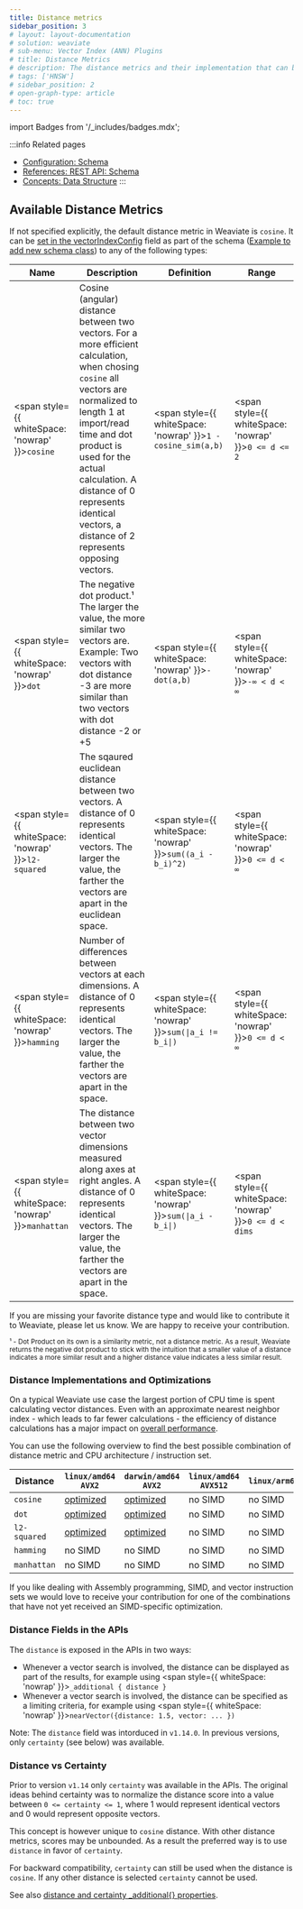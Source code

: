 ```yaml
---
title: Distance metrics
sidebar_position: 3
# layout: layout-documentation
# solution: weaviate
# sub-menu: Vector Index (ANN) Plugins
# title: Distance Metrics
# description: The distance metrics and their implementation that can be used with Weaviate
# tags: ['HNSW']
# sidebar_position: 2
# open-graph-type: article
# toc: true
---
```

import Badges from '/_includes/badges.mdx';

<Badges/>

:::info Related pages
- [Configuration: Schema](./schema-configuration.md)
- [References: REST API: Schema](../api/rest/schema.md)
- [Concepts: Data Structure](../concepts/data.md)
:::

## Available Distance Metrics

If not specified explicitly, the default distance metric in Weaviate is
`cosine`. It can be [set in the vectorIndexConfig](/docs/weaviate/configuration/indexes.md#how-to-configure-hnsw) field as part of the
schema ([Example to add new schema class](../api/rest/schema.md#create-a-class)) to any of the following types:

<!-- TODO: Consider removing {:.text-nowrap} -->
| Name | Description | Definition | Range |
| --- | --- | --- | --- |
| <span style={{ whiteSpace: 'nowrap' }}>`cosine`</span> | Cosine (angular) distance between two vectors. For a more efficient calculation, when chosing `cosine` all vectors are normalized to length 1 at import/read time and dot product is used for the actual calculation. A distance of 0 represents identical vectors, a distance of 2 represents opposing vectors. | <span style={{ whiteSpace: 'nowrap' }}>`1 - cosine_sim(a,b)`</span> | <span style={{ whiteSpace: 'nowrap' }}>`0 <= d <= 2`</span> |
| <span style={{ whiteSpace: 'nowrap' }}>`dot`</span> | The negative dot product.&#185; The larger the value, the more similar two vectors are. Example: Two vectors with dot distance -3 are more similar than two vectors with dot distance -2 or +5  | <span style={{ whiteSpace: 'nowrap' }}>`-dot(a,b)`</span> | <span style={{ whiteSpace: 'nowrap' }}>`-∞ < d < ∞`</span> |
| <span style={{ whiteSpace: 'nowrap' }}>`l2-squared`</span> | The sqaured euclidean distance between two vectors. A distance of 0 represents identical vectors. The larger the value, the farther the vectors are apart in the euclidean space.  | <span style={{ whiteSpace: 'nowrap' }}>`sum((a_i - b_i)^2)`</span> | <span style={{ whiteSpace: 'nowrap' }}>`0 <= d < ∞`</span> |
| <span style={{ whiteSpace: 'nowrap' }}>`hamming`</span> | Number of differences between vectors at each dimensions. A distance of 0 represents identical vectors. The larger the value, the farther the vectors are apart in the space.  | <span style={{ whiteSpace: 'nowrap' }}><code>sum(&#124;a_i != b_i&#124;)</code></span> | <span style={{ whiteSpace: 'nowrap' }}>`0 <= d < ∞`</span> |
| <span style={{ whiteSpace: 'nowrap' }}>`manhattan`</span> | The distance between two vector dimensions measured along axes at right angles. A distance of 0 represents identical vectors. The larger the value, the farther the vectors are apart in the space.  | <span style={{ whiteSpace: 'nowrap' }}><code>sum(&#124;a_i - b_i&#124;)</code></span> | <span style={{ whiteSpace: 'nowrap' }}>`0 <= d < dims`</span> |

If you are missing your favorite distance type and would like to contribute it
to Weaviate, please let us know. We are happy to receive your contribution.

<small>&#185; - Dot Product on its own is a similarity metric, not a distance metric. As a result, Weaviate returns the negative dot product to stick with the intuition that a smaller value of a distance indicates a more similar result and a higher distance value indicates a less similar result.</small>

### Distance Implementations and Optimizations

On a typical Weaviate use case the largest portion of CPU time is spent calculating vector distances. Even with an approximate nearest neighbor index - which leads to far fewer calculations - the efficiency of distance calculations has a major impact on [overall performance](/docs/weaviate/benchmarks/ann.md).

You can use the following overview to find the best possible combination of distance metric and CPU architecture / instruction set.

| Distance | `linux/amd64 AVX2` | `darwin/amd64 AVX2` | `linux/amd64 AVX512` | `linux/arm64` | `darwin/arm64` |
| --- | --- | --- | --- | --- | --- |
| `cosine` | [optimized](https://github.com/semi-technologies/weaviate/blob/master/adapters/repos/db/vector/hnsw/distancer/asm/dot_amd64.s) | [optimized](https://github.com/semi-technologies/weaviate/blob/master/adapters/repos/db/vector/hnsw/distancer/asm/dot_amd64.s) | no SIMD | no SIMD | no SIMD |
| `dot` | [optimized](https://github.com/semi-technologies/weaviate/blob/master/adapters/repos/db/vector/hnsw/distancer/asm/dot_amd64.s) | [optimized](https://github.com/semi-technologies/weaviate/blob/master/adapters/repos/db/vector/hnsw/distancer/asm/dot_amd64.s) | no SIMD | no SIMD | no SIMD |
| `l2-squared` | [optimized](https://github.com/semi-technologies/weaviate/blob/master/adapters/repos/db/vector/hnsw/distancer/asm/l2_amd64.s) | [optimized](https://github.com/semi-technologies/weaviate/blob/master/adapters/repos/db/vector/hnsw/distancer/asm/l2_amd64.s) | no SIMD | no SIMD | no SIMD |
| `hamming` | no SIMD | no SIMD | no SIMD | no SIMD | no SIMD |
| `manhattan` | no SIMD | no SIMD | no SIMD | no SIMD | no SIMD |

If you like dealing with Assembly programming, SIMD, and vector instruction sets we would love to receive your contribution for one of the combinations that have not yet received an SIMD-specific optimization.

### Distance Fields in the APIs

The `distance` is exposed in the APIs in two ways:

* Whenever a vector search is involved, the distance can be displayed as part of the results, for example using <span style={{ whiteSpace: 'nowrap' }}>`_additional { distance }`</span>
* Whenever a vector search is involved, the distance can be specified as a limiting criteria, for example using <span style={{ whiteSpace: 'nowrap' }}>`nearVector({distance: 1.5, vector: ... })`</span>

Note: The `distance` field was intorduced in `v1.14.0`. In previous versions, only `certainty` (see below) was available.

### Distance vs Certainty

Prior to version `v1.14` only `certainty` was available in the APIs. The
original ideas behind certainty was to normalize the distance score into a
value between `0 <= certainty <= 1`, where 1 would represent identical vectors
and 0 would represent opposite vectors.

This concept is however unique to `cosine` distance. With other distance
metrics, scores may be unbounded. As a result the preferred way is to use
`distance` in favor of `certainty`.

For backward compatibility, `certainty` can still be used when the distance is
`cosine`. If any other distance is selected `certainty` cannot be used.

See also [distance and certainty _additional{} properties](../api/graphql/additional-properties.md).
